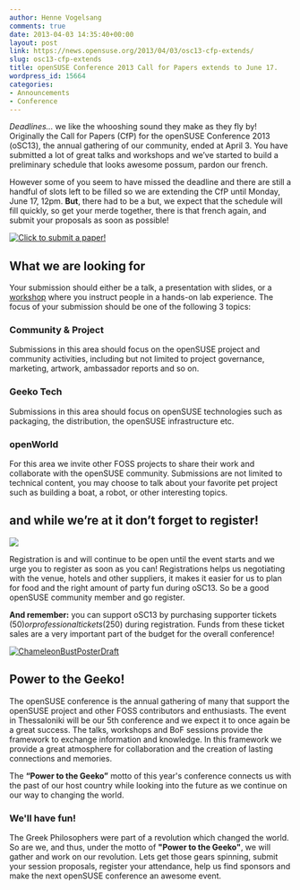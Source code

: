 ```yaml
---
author: Henne Vogelsang
comments: true
date: 2013-04-03 14:35:40+00:00
layout: post
link: https://news.opensuse.org/2013/04/03/osc13-cfp-extends/
slug: osc13-cfp-extends
title: openSUSE Conference 2013 Call for Papers extends to June 17.
wordpress_id: 15664
categories:
- Announcements
- Conference
---
```


_Deadlines..._ we like the whooshing sound they make as they fly by! Originally the Call for Papers (CfP) for the openSUSE Conference 2013 (oSC13), the annual gathering of our community, ended at April 3. You have submitted a lot of great talks and workshops and we’ve started to build a preliminary schedule that looks awesome possum, pardon our french.

However some of you seem to have missed the deadline and there are still a handful of slots left to be filled so we are extending the CfP until Monday, June 17, 12pm. **But**, there had to be a but, we expect that the schedule will fill quickly, so get your merde together, there is that french again, and submit your proposals as soon as possible!

[![Click to submit a paper!](//news.opensuse.org/wp-content/uploads/2013/04/submit_paper.png)](https://conference.opensuse.org/osem/conference/osc2013/proposal/new)


## What we are looking for


Your submission should either be a talk, a presentation with slides, or a [workshop](https://news.opensuse.org/2011/07/13/opensuse-and-rw-sessions-the-workshop/) where you instruct people in a hands-on lab experience. The focus of your submission should be one of the following 3 topics:


### Community & Project


Submissions in this area should focus on the openSUSE project and community activities, including but not limited to project governance, marketing, artwork, ambassador reports and so on.


### Geeko Tech


Submissions in this area should focus on openSUSE technologies such as packaging, the distribution, the openSUSE infrastructure etc.


### openWorld


For this area we invite other FOSS projects to share their work and collaborate with the openSUSE community. Submissions are not limited to technical content, you may choose to talk about your favorite pet project such as building a boat, a robot, or other interesting topics.

<!-- more -->


## and while we’re at it don’t forget to register!


[![](/wp-content/uploads/2011/08/register.png)](https://conference.opensuse.org/osem/conference/osc2013/register)

Registration is and will continue to be open until the event starts and we urge you to register as soon as you can! Registrations helps us negotiating with the venue, hotels and other suppliers, it makes it easier for us to plan for food and the right amount of party fun during oSC13. So be a good openSUSE community member and go register.

**And remember:** you can support oSC13 by purchasing supporter tickets ($50) or professional tickets ($250) during registration. Funds from these ticket sales are a very important part of the budget for the overall conference!

[![ChameleonBustPosterDraft](//news.opensuse.org/wp-content/uploads/2013/01/ChameleonBust_white.png)](http://conference.opensuse.org)


## Power to the Geeko!


The openSUSE conference is the annual gathering of many that support the openSUSE project and other FOSS contributors and enthusiasts. The event in Thessaloniki will be our 5th conference and we expect it to once again be a great success. The talks, workshops and BoF sessions provide the framework to exchange information and knowledge. In this framework we provide a great atmosphere for collaboration and the creation of lasting connections and memories.

The **“Power to the Geeko”** motto of this year's conference connects us with the past of our host country while looking into the future as we continue on our way to changing the world.


### We'll have fun!


The Greek Philosophers were part of a revolution which changed the world. So are we, and thus, under the motto of **"Power to the Geeko"**, we will gather and work on our revolution. Lets get those gears spinning, submit your session proposals, register your attendance, help us find sponsors and make the next openSUSE conference an awesome event.
